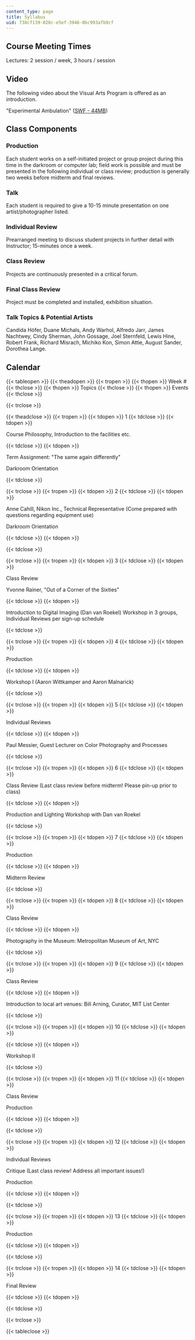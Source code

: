 ```yaml
---
content_type: page
title: Syllabus
uid: 738cf139-028c-e5ef-3946-0bc993afb9cf
---
```


Course Meeting Times
--------------------

Lectures: 2 session / week, 3 hours / session

Video
-----

The following video about the Visual Arts Program is offered as an introduction.

"Experimental Ambulation" ([SWF - 44MB](/ans7870/4/4.341/4-341.swf))

Class Components
----------------

### Production

Each student works on a self-initiated project or group project during this time in the darkroom or computer lab; field work is possible and must be presented in the following individual or class review; production is generally two weeks before midterm and final reviews.

### Talk

Each student is required to give a 10-15 minute presentation on one artist/photographer listed.

### Individual Review

Prearranged meeting to discuss student projects in further detail with Instructor; 15-minutes once a week.

### Class Review

Projects are continuously presented in a critical forum.

### Final Class Review

Project must be completed and installed, exhibition situation.

### Talk Topics & Potential Artists

Candida Höfer, Duane Michals, Andy Warhol, Alfredo Jarr, James Nachtwey, Cindy Sherman, John Gossage, Joel Sternfeld, Lewis Hine, Robert Frank, Richard Misrach, Michiko Kon, Simon Attie, August Sander, Dorothea Lange.

Calendar
--------

{{< tableopen >}}
{{< theadopen >}}
{{< tropen >}}
{{< thopen >}}
Week #
{{< thclose >}}
{{< thopen >}}
Topics
{{< thclose >}}
{{< thopen >}}
Events
{{< thclose >}}

{{< trclose >}}

{{< theadclose >}}
{{< tropen >}}
{{< tdopen >}}
1
{{< tdclose >}}
{{< tdopen >}}


Course Philosophy, Introduction to the facilities etc.


{{< tdclose >}}
{{< tdopen >}}


Term Assignment: "The same again differently"

Darkroom Orientation


{{< tdclose >}}

{{< trclose >}}
{{< tropen >}}
{{< tdopen >}}
2
{{< tdclose >}}
{{< tdopen >}}


Anne Cahill, Nikon Inc., Technical Representative (Come prepared with questions regarding equipment use)

Darkroom Orientation


{{< tdclose >}}
{{< tdopen >}}

{{< tdclose >}}

{{< trclose >}}
{{< tropen >}}
{{< tdopen >}}
3
{{< tdclose >}}
{{< tdopen >}}


Class Review

Yvonne Rainer, "Out of a Corner of the Sixties"


{{< tdclose >}}
{{< tdopen >}}


Introduction to Digital Imaging (Dan van Roekel) Workshop in 3 groups, Individual Reviews per sign-up schedule


{{< tdclose >}}

{{< trclose >}}
{{< tropen >}}
{{< tdopen >}}
4
{{< tdclose >}}
{{< tdopen >}}


Production


{{< tdclose >}}
{{< tdopen >}}


Workshop I (Aaron Wittkamper and Aaron Malnarick)


{{< tdclose >}}

{{< trclose >}}
{{< tropen >}}
{{< tdopen >}}
5
{{< tdclose >}}
{{< tdopen >}}


Individual Reviews


{{< tdclose >}}
{{< tdopen >}}


Paul Messier, Guest Lecturer on Color Photography and Processes


{{< tdclose >}}

{{< trclose >}}
{{< tropen >}}
{{< tdopen >}}
6
{{< tdclose >}}
{{< tdopen >}}


Class Review (Last class review before midterm! Please pin-up prior to class)


{{< tdclose >}}
{{< tdopen >}}


Production and Lighting Workshop with Dan van Roekel


{{< tdclose >}}

{{< trclose >}}
{{< tropen >}}
{{< tdopen >}}
7
{{< tdclose >}}
{{< tdopen >}}


Production


{{< tdclose >}}
{{< tdopen >}}


Midterm Review


{{< tdclose >}}

{{< trclose >}}
{{< tropen >}}
{{< tdopen >}}
8
{{< tdclose >}}
{{< tdopen >}}


Class Review


{{< tdclose >}}
{{< tdopen >}}


Photography in the Museum: Metropolitan Museum of Art, NYC


{{< tdclose >}}

{{< trclose >}}
{{< tropen >}}
{{< tdopen >}}
9
{{< tdclose >}}
{{< tdopen >}}


Class Review


{{< tdclose >}}
{{< tdopen >}}


Introduction to local art venues: Bill Arning, Curator, MIT List Center


{{< tdclose >}}

{{< trclose >}}
{{< tropen >}}
{{< tdopen >}}
10
{{< tdclose >}}
{{< tdopen >}}

{{< tdclose >}}
{{< tdopen >}}


Workshop II


{{< tdclose >}}

{{< trclose >}}
{{< tropen >}}
{{< tdopen >}}
11
{{< tdclose >}}
{{< tdopen >}}


Class Review

Production


{{< tdclose >}}
{{< tdopen >}}

{{< tdclose >}}

{{< trclose >}}
{{< tropen >}}
{{< tdopen >}}
12
{{< tdclose >}}
{{< tdopen >}}


Individual Reviews

Critique (Last class review! Address all important issues!)

Production


{{< tdclose >}}
{{< tdopen >}}

{{< tdclose >}}

{{< trclose >}}
{{< tropen >}}
{{< tdopen >}}
13
{{< tdclose >}}
{{< tdopen >}}


Production


{{< tdclose >}}
{{< tdopen >}}

{{< tdclose >}}

{{< trclose >}}
{{< tropen >}}
{{< tdopen >}}
14
{{< tdclose >}}
{{< tdopen >}}


Final Review


{{< tdclose >}}
{{< tdopen >}}

{{< tdclose >}}

{{< trclose >}}

{{< tableclose >}}